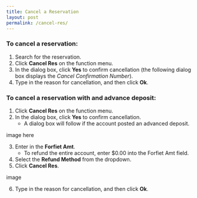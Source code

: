 ```yaml
---
title: Cancel a Reservation
layout: post
permalink: /cancel-res/
---
```


### To cancel a reservation:

1. Search for the reservation.
2. Click **Cancel Res** on the function menu.
3. In the dialog box, click **Yes** to confirm cancellation (the following dialog box displays the *Cancel Confirmation Number*).
4. Type in the reason for cancellation, and then click **Ok**.

### To cancel a reservation with and advance deposit:

1. Click **Cancel Res** on the function menu.
2. In the dialog box, click **Yes** to confirm cancellation. 
     - A dialog box will follow if the
account posted an advanced deposit.

image here

3. Enter in the **Forfiet Amt**.
     - To refund the entire account, enter $0.00 into the Forfiet Amt
field.
4. Select the **Refund Method** from the dropdown.
5. Click **Cancel Res**.

image

6. Type in the reason for cancellation, and then click **Ok**.
